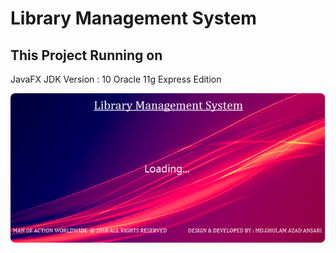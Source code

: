 # Library Management System

## This Project Running on

JavaFX
JDK Version : 10
Oracle 11g Express Edition

![](screenshots/SplashScreen.png)